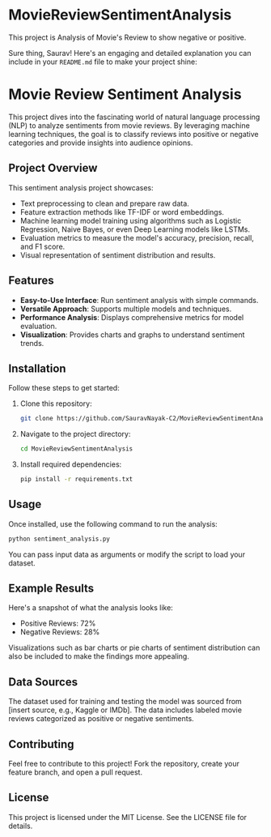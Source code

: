 # MovieReviewSentimentAnalysis
This project is Analysis of Movie's Review to show negative or positive.

Sure thing, Saurav! Here's an engaging and detailed explanation you can include in your `README.md` file to make your project shine:

# Movie Review Sentiment Analysis

This project dives into the fascinating world of natural language processing (NLP) to analyze sentiments from movie reviews. By leveraging machine learning techniques, the goal is to classify reviews into positive or negative categories and provide insights into audience opinions.

## Project Overview
This sentiment analysis project showcases:
- Text preprocessing to clean and prepare raw data.
- Feature extraction methods like TF-IDF or word embeddings.
- Machine learning model training using algorithms such as Logistic Regression, Naive Bayes, or even Deep Learning models like LSTMs.
- Evaluation metrics to measure the model's accuracy, precision, recall, and F1 score.
- Visual representation of sentiment distribution and results.

## Features
- **Easy-to-Use Interface**: Run sentiment analysis with simple commands.
- **Versatile Approach**: Supports multiple models and techniques.
- **Performance Analysis**: Displays comprehensive metrics for model evaluation.
- **Visualization**: Provides charts and graphs to understand sentiment trends.

## Installation
Follow these steps to get started:
1. Clone this repository:
   ```bash
   git clone https://github.com/SauravNayak-C2/MovieReviewSentimentAnalysis.git
   ```
2. Navigate to the project directory:
   ```bash
   cd MovieReviewSentimentAnalysis
   ```
3. Install required dependencies:
   ```bash
   pip install -r requirements.txt
   ```

## Usage
Once installed, use the following command to run the analysis:
```bash
python sentiment_analysis.py
```
You can pass input data as arguments or modify the script to load your dataset.

## Example Results
Here's a snapshot of what the analysis looks like:
- Positive Reviews: 72%
- Negative Reviews: 28%

Visualizations such as bar charts or pie charts of sentiment distribution can also be included to make the findings more appealing.

## Data Sources
The dataset used for training and testing the model was sourced from [insert source, e.g., Kaggle or IMDb]. The data includes labeled movie reviews categorized as positive or negative sentiments.

## Contributing
Feel free to contribute to this project! Fork the repository, create your feature branch, and open a pull request.

## License
This project is licensed under the MIT License. See the LICENSE file for details.
